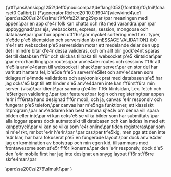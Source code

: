 {\rtf1\ansi\ansicpg1252\deff0\nouicompat\deflang1053{\fonttbl{\f0\fnil\fcharset0 Calibri;}}
{\*\generator Riched20 10.0.19041}\viewkind4\uc1 
\pard\sa200\sl240\slmult1\f0\fs22\lang29\par
\par
meaningen med appen:\par
en app d\'e4r folk kan chatta och rita med varandra.\par
\par
uppbyggnad:\par
ejs, websockets, express, session,  mongoose och database\par
\par
hur appen utf\'f6r:\par
mycket sortering med t.ex. typer, b\'e5de p\'e5 klientsidan och serversidan \b (mESSAGE VALIDATION) \b0 n\'e4r ett websocket p\'e5 serversidan motar ett medelande delar den upp det i mindre bitar d\'e4r dessa valideras, och om allt blir godk\'e4nt sparas det till databsen f\'f6r  och skickas tillbaka till websocket p\'e5 klintsidan\par
\par
errorhandling:\par
routes:\par
anv\'e4der routes och sessions f\'f6r att h\'e5lla anv\'e4daren till websocket i shack\par
server:\par
en stor del har varit att hantera fel, b\'e5de fr\'e5n serverh\'e5llet och anv\'e4daren som tidiagre n\'e4mnde validations och asykronisk prat med databasen s\'e5 har jag ocks\'e5 lagt till ett hinder s\'e5 anv\'e4daren inte kan f\'f6rst\'f6ra min server. (visa)\par
klient:\par
samma g\'e4ller f\'f6r klintsidan, t.ex. fetch och \'e5terigen valdiering.\par
\par
features:\par
login och registering\par
appen \'e4r i f\'f6rsta hand designad f\'f6r mobil, och ja, canvas \'e4r responsiv och fungerar p\'e5 telefon,\par
canvas har m\'e5nga funktioner, ett klassiskt ritprogram,\par
anv\'e4daren kan best\'e4mma sj\'e4lv om denna vill spara bilden eller inte\par
vi kan ocks\'e5 se vilka bilder som har submittats \par
alla loggar sparas dock autmatosikt till databasen och kan laddas in med ett kanpptryck\par
vi kan se vilka som \'e4r online\par
tiden registreras\par
som ni m\'e4rkt, mr bot \'e4r h\'e4r.\par
\par
css:\par
tr\'e5kig, men pga att den inte \'e4r klar, har bara fokuserat p\'e5 en fungerade layout.\par
dock anv\'e4der jag en kombination av bootstrap och min egen kid, tillsammans med frontawesome som st\'e5r f\'f6r ikonerna.\par
den \'e4r responsiv, dock d\'e5 den \'e4r mobile first har jag inte designat en snygg layout f\'f6r st\'f6rre skr\'e4mar.\par

\pard\sa200\sl276\slmult1\par
}
 